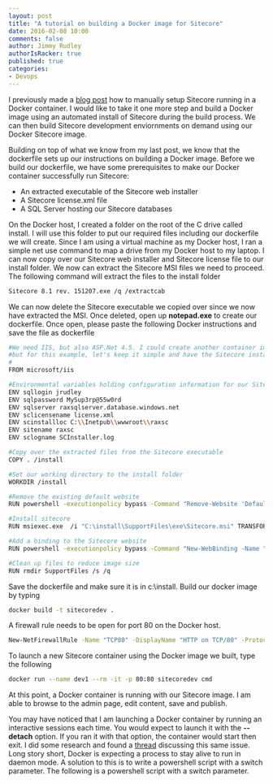 ```yaml
---
layout: post
title: "A tutorial on building a Docker image for Sitecore"
date: 2016-02-08 10:00
comments: false
author: Jimmy Rudley
authorIsRacker: true
published: true
categories:
- Devops
---
```


I previously made a [blog post](https://developer.rackspace.com/blog/run-sitecore-in-a-docker-container-on-windows-server-2016/) how to manually setup Sitecore running in a Docker container. I would like to take it one more step and build a Docker image using an automated install of Sitecore during the build process. We can then build Sitecore development enviornments on demand using our Docker Sitecore image.

<!-- more -->

Building on top of what we know from my last post, we know that the dockerfile sets up our instructions on building a Docker image. Before we build our dockerfile, we have some prerequisites to make our Docker container successfully run Sitecore:
- An extracted executable of the Sitecore web installer
- A Sitecore license.xml file
- A SQL Server hosting our Sitecore databases

On the Docker host, I created a folder on the root of the C drive called install. I will use this folder to put our required files including our dockerfile we will create. Since I am using a virtual machine as my Docker host, I ran a simple net use command to map a drive from my Docker host to my laptop. I can now copy over our Sitecore web installer and Sitecore license file to our install folder. We now can extract the Sitecore MSI files we need to proceed. The following command will extract the files to the install folder

```sh
Sitecore 8.1 rev. 151207.exe /q /extractcab
```

We can now delete the Sitecore executable we copied over since we now have extracted the MSI. Once deleted, open up **notepad.exe** to create our dockerfile. Once open, please paste the following Docker instructions and save the file as dockerfile

```sh
#We need IIS, but also ASP.Net 4.5. I could create another container image with ASP.NET 4.5 installed
#but for this example, let's keep it simple and have the Sitecore installer add ASP.NET 4.5 for us
#
FROM microsoft/iis 

#Environmental variables holding configuration information for our Sitecore install
ENV sqllogin jrudley
ENV sqlpassword MySup3rp@55w0rd
ENV sqlserver raxsqlserver.database.windows.net
ENV sclicensename license.xml
ENV scinstallloc C:\\Inetpub\\wwwroot\\raxsc
ENV sitename raxsc
ENV sclogname SCInstaller.log

#Copy over the extracted files from the Sitecore executable 
COPY . /install

#Set our working directory to the install folder
WORKDIR /install

#Remove the existing default website
RUN powershell -executionpolicy bypass -Command "Remove-Website 'Default Web Site'"

#Install sitecore
RUN msiexec.exe  /i "C:\install\SupportFiles\exe\Sitecore.msi" TRANSFORMS=":InstanceId1;:ComponentGUIDTransform1.mst" MSINEWINSTANCE=1 LOGVERBOSE=1 SC_LANG="en-US" SC_CLIENTONLY="1" SKIPINSTALLSQLDATA="1" SKIPUNINSTALLSQLDATA="1" SC_INSTANCENAME="%sitename%" SC_LICENSE_PATH="c:\install\%sclicensename%" SC_SQL_SERVER="%sqlserver%" SC_DBTYPE="MSSQL" INSTALLLOCATION="%scinstallloc%" SC_DATA_FOLDER="%scinstallloc%\Data" SC_NET_VERSION="4" SC_IISSITE_NAME="%sitename%" SC_INTEGRATED_PIPELINE_MODE="1" SC_IISAPPPOOL_NAME="%sitename%AppPool" SC_IISSITE_HEADER="%sitename%" SC_IISSITE_PORT="80" SC_SQL_SERVER_CONFIG_USER="%sqllogin%" SC_SQL_SERVER_CONFIG_PASSWORD="%sqlpassword%" /l*+v "c:\install\%sclogname%"

#Add a binding to the Sitecore website 
RUN powershell -executionpolicy bypass -Command "New-WebBinding -Name "%sitename%" -IPAddress "*" -Port 80"

#Clean up files to reduce image size
RUN rmdir SupportFiles /s /q
```

Save the dockerfile and make sure it is in c:\install. Build our docker image by typing

```sh
docker build -t sitecoredev .
```
A firewall rule needs to be open for port 80 on the Docker host.

```sh
New-NetFirewallRule -Name "TCP80" -DisplayName "HTTP on TCP/80" -Protocol tcp -LocalPort 80 -Action Allow -Enabled True
```

To launch a new Sitecore container using the Docker image we built, type the following

```sh
docker run --name dev1 --rm -it -p 80:80 sitecoredev cmd
```

At this point, a Docker container is running with our Sitecore image. I am able to browse to the admin page, edit content, save and publish. 

You may have noticed that I am launching a Docker container by running an interactive sessions each time. You would expect to launch it with the **--detach** option. If you ran it with that option, the container would start then exit. I did some research and found a [thread](https://social.msdn.microsoft.com/Forums/en-US/7e47e19b-3d03-4791-bdac-55d3a54cf094/is-it-possible-to-run-in-daemonized-mode?forum=windowscontainers#2cea28a7-4515-4d26-8982-35b156fa120b) discussing this same issue. Long story short, Docker is expecting a process to stay alive to run in daemon mode. A solution to this is to write a powershell script with a switch parameter. The following is a powershell script with a switch parameter. 

